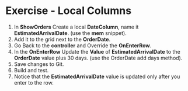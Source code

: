 ﻿# Exercise - Local Columns



1.	In **ShowOrders** Create a local **DateColumn**, name it **EstimatedArrivalDate**. (use the **mem** snippet).
2.  Add it to the grid next to the **OrderDate**.  
3.  Go Back to the **controller** and Override the **OnEnterRow**.  
4.  In the **OnEnterRow** Update the **Value** of **EstimatedArrivalDate** to the **OrderDate** value plus 30 days. (use the OrderDate add days method).
5.  Save changes to Git.
6.  Build and test.
6.  Notice that the **EstimatedArrivalDate** value is updated only after you enter to the row.
     